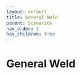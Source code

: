 ```yaml
---
layout: default
title: General Weld
parent: Scenarios
nav_order: 1
has_children: true
---
```


# General Weld
